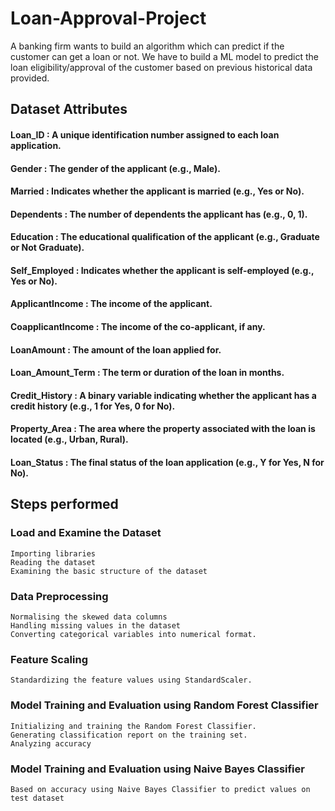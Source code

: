 # Loan-Approval-Project
A banking firm wants to build an algorithm which can predict if the customer can get a loan or not.
We have to build a ML model to predict the loan eligibility/approval of the customer based on previous historical data provided.


## Dataset Attributes

#### Loan_ID           : A unique identification number assigned to each loan application.
#### Gender            : The gender of the applicant (e.g., Male).
#### Married           : Indicates whether the applicant is married (e.g., Yes or No).
#### Dependents        : The number of dependents the applicant has (e.g., 0, 1).
#### Education         : The educational qualification of the applicant (e.g., Graduate or Not Graduate).
#### Self_Employed     : Indicates whether the applicant is self-employed (e.g., Yes or No).
#### ApplicantIncome   : The income of the applicant.
#### CoapplicantIncome : The income of the co-applicant, if any.
#### LoanAmount        : The amount of the loan applied for.
#### Loan_Amount_Term  : The term or duration of the loan in months.
#### Credit_History    : A binary variable indicating whether the applicant has a credit history (e.g., 1 for Yes, 0 for No).
#### Property_Area     : The area where the property associated with the loan is located (e.g., Urban, Rural).
#### Loan_Status       : The final status of the loan application (e.g., Y for Yes, N for No).

## Steps performed

### Load and Examine the Dataset

    Importing libraries
    Reading the dataset
    Examining the basic structure of the dataset

### Data Preprocessing

    Normalising the skewed data columns
    Handling missing values in the dataset
    Converting categorical variables into numerical format.
    
### Feature Scaling

    Standardizing the feature values using StandardScaler.

### Model Training and Evaluation using Random Forest Classifier

    Initializing and training the Random Forest Classifier.
    Generating classification report on the training set.
    Analyzing accuracy

### Model Training and Evaluation using Naive Bayes Classifier

    Based on accuracy using Naive Bayes Classifier to predict values on test dataset

